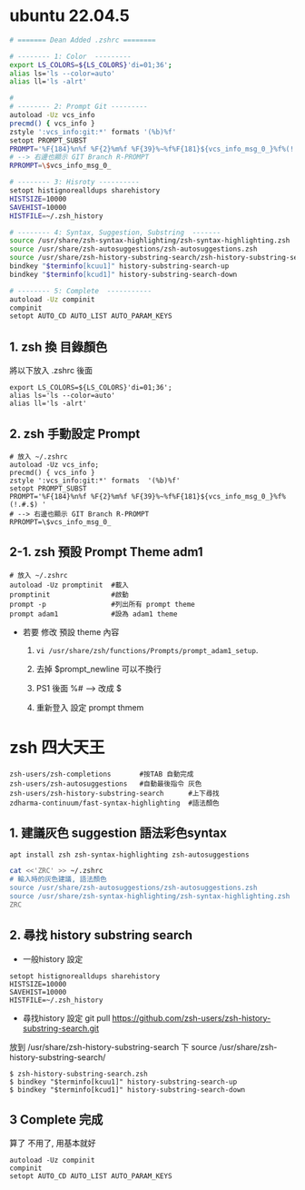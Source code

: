 # ubuntu 22.04.5

```sh   (Put into ~/.zshrc)
# ======= Dean Added .zshrc ========

# -------- 1: Color  ---------
export LS_COLORS=${LS_COLORS}'di=01;36';
alias ls='ls --color=auto'
alias ll='ls -alrt'

#
# -------- 2: Prompt Git ---------
autoload -Uz vcs_info
precmd() { vcs_info }
zstyle ':vcs_info:git:*' formats '(%b)%f'
setopt PROMPT_SUBST
PROMPT='%F{184}%n%f %F{2}%m%f %F{39}%~%f%F{181}${vcs_info_msg_0_}%f%(!.#.$) '
# --> 右邊也顯示 GIT Branch R-PROMPT
RPROMPT=\$vcs_info_msg_0_

# -------- 3: Hisroty ----------
setopt histignorealldups sharehistory
HISTSIZE=10000
SAVEHIST=10000
HISTFILE=~/.zsh_history

# -------- 4: Syntax, Suggestion, Substring  -------
source /usr/share/zsh-syntax-highlighting/zsh-syntax-highlighting.zsh
source /usr/share/zsh-autosuggestions/zsh-autosuggestions.zsh
source /usr/share/zsh-history-substring-search/zsh-history-substring-search.zsh
bindkey "$terminfo[kcuu1]" history-substring-search-up
bindkey "$terminfo[kcud1]" history-substring-search-down

# -------- 5: Complete  -----------
autoload -Uz compinit
compinit
setopt AUTO_CD AUTO_LIST AUTO_PARAM_KEYS

```






## 1. zsh 換 目錄顏色
將以下放入 .zshrc 後面
```
export LS_COLORS=${LS_COLORS}'di=01;36';
alias ls='ls --color=auto'
alias ll='ls -alrt'
```

## 2. zsh 手動設定 Prompt
``` 
# 放入 ~/.zshrc
autoload -Uz vcs_info; 
precmd() { vcs_info }
zstyle ':vcs_info:git:*' formats  '(%b)%f'
setopt PROMPT_SUBST
PROMPT='%F{184}%n%f %F{2}%m%f %F{39}%~%f%F{181}${vcs_info_msg_0_}%f%(!.#.$) '  
# --> 右邊也顯示 GIT Branch R-PROMPT
RPROMPT=\$vcs_info_msg_0_

```




## 2-1. zsh 預設 Prompt Theme adm1
 
```
# 放入 ~/.zshrc
autoload -Uz promptinit  #載入
promptinit               #啟動
prompt -p                #列出所有 prompt theme
prompt adam1             #設為 adam1 theme
```

- 若要 修改 預設 theme 內容
  1. `vi /usr/share/zsh/functions/Prompts/prompt_adam1_setup`. 

  1. 去掉 $prompt_newline 可以不換行
  2. PS1 後面 %#  --> 改成 $
  3. 重新登入 設定 prompt thmem  








# zsh 四大天王

```
zsh-users/zsh-completions       #按TAB 自動完成
zsh-users/zsh-autosuggestions   #自動最後指令 灰色
zsh-users/zsh-history-substring-search      #上下尋找
zdharma-continuum/fast-syntax-highlighting  #語法顏色
```

## 1. 建議灰色 suggestion 語法彩色syntax
```sh
apt install zsh zsh-syntax-highlighting zsh-autosuggestions

cat <<'ZRC' >> ~/.zshrc
# 輸入時的灰色建議, 語法顏色
source /usr/share/zsh-autosuggestions/zsh-autosuggestions.zsh
source /usr/share/zsh-syntax-highlighting/zsh-syntax-highlighting.zsh
ZRC
```


## 2. 尋找 history substring search
- 一般history 設定
```
setopt histignorealldups sharehistory
HISTSIZE=10000
SAVEHIST=10000
HISTFILE=~/.zsh_history
```

- 尋找history 設定
git pull https://github.com/zsh-users/zsh-history-substring-search.git

放到 /usr/share/zsh-history-substring-search 下
source /usr/share/zsh-history-substring-search/
```
$ zsh-history-substring-search.zsh
$ bindkey "$terminfo[kcuu1]" history-substring-search-up
$ bindkey "$terminfo[kcud1]" history-substring-search-down
```

## 3 Complete 完成
算了 不用了, 用基本就好
```
autoload -Uz compinit
compinit
setopt AUTO_CD AUTO_LIST AUTO_PARAM_KEYS
```